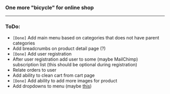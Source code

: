 ### One more "bicycle" for online shop
___
### ToDo:
- `[Done]` Add main menu based on categories that does not have parent categories
- Add breadcrumbs on product detail page (?)
- `[Done]` Add user registration
- After user registration add user to some (maybe MailChimp) subscription list (this should be optional during registration)
- Relate orders to user
- Add ability to clean cart from cart page
- `[Done]` Add ability to add more images for product
- Add dropdowns to menu (maybe [this](https://codepen.io/philhoyt/pen/ujHzd)) 

